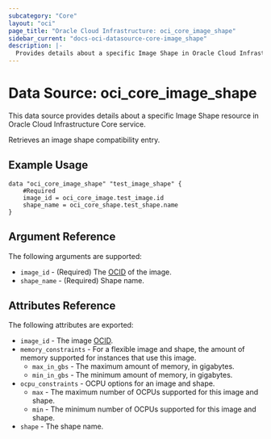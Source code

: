 ```yaml
---
subcategory: "Core"
layout: "oci"
page_title: "Oracle Cloud Infrastructure: oci_core_image_shape"
sidebar_current: "docs-oci-datasource-core-image_shape"
description: |-
  Provides details about a specific Image Shape in Oracle Cloud Infrastructure Core service
---
```


# Data Source: oci_core_image_shape
This data source provides details about a specific Image Shape resource in Oracle Cloud Infrastructure Core service.

Retrieves an image shape compatibility entry.

## Example Usage

```hcl
data "oci_core_image_shape" "test_image_shape" {
	#Required
	image_id = oci_core_image.test_image.id
	shape_name = oci_core_shape.test_shape.name
}
```

## Argument Reference

The following arguments are supported:

* `image_id` - (Required) The [OCID](https://docs.cloud.oracle.com/iaas/Content/General/Concepts/identifiers.htm) of the image.
* `shape_name` - (Required) Shape name.


## Attributes Reference

The following attributes are exported:

* `image_id` - The image [OCID](https://docs.cloud.oracle.com/iaas/Content/General/Concepts/identifiers.htm).
* `memory_constraints` - For a flexible image and shape, the amount of memory supported for instances that use this image.
	* `max_in_gbs` - The maximum amount of memory, in gigabytes.
	* `min_in_gbs` - The minimum amount of memory, in gigabytes.
* `ocpu_constraints` - OCPU options for an image and shape.
	* `max` - The maximum number of OCPUs supported for this image and shape.
	* `min` - The minimum number of OCPUs supported for this image and shape.
* `shape` - The shape name.

